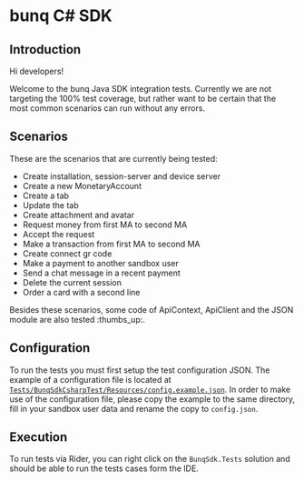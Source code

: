 # bunq C# SDK

## Introduction
Hi developers!

Welcome to the bunq Java SDK integration tests. Currently we are not
targeting the 100% test coverage, but rather want to be certain that the most
common scenarios can run without any errors.

## Scenarios 
These are the scenarios that are currently being tested:
* Create installation, session-server and device server
* Create a new MonetaryAccount
* Create a tab
* Update the tab
* Create attachment and avatar
* Request money from first MA to second MA
* Accept the request
* Make a transaction from first MA to second MA
* Create connect gr code
* Make a payment to another sandbox user
* Send a chat message in a recent payment
* Delete the current session
* Order a card with a second line

Besides these scenarios, some code of ApiContext, ApiClient and the JSON module 
are also tested :thumbs_up:.

## Configuration
To run the tests you must first setup the test configuration JSON. The example
of a configuration file is located at [`Tests/BunqSdkCsharpTest/Resources/config.example.json`](./BunqSdkCsharpTest/Resources/config.example.json).
In order to make use of the configuration file, please copy the example to the
same directory, fill in your sandbox user data and rename the copy to `config.json`.

## Execution
To run tests via Rider, you can right click on the `BunqSdk.Tests` solution and should be able to run
the tests cases form the IDE.
